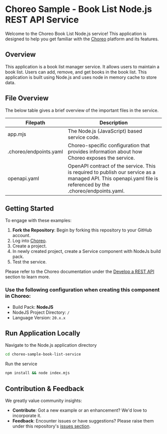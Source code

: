 # Choreo Sample - Book List Node.js REST API Service

Welcome to the Choreo Book List Node.js service! This application is designed to help you get familiar with the [Choreo](https://console.choreo.dev/) platform and its features.

## Overview
This application is a book list manager service. It allows users to maintain a book list. Users can add, remove, and get books in the book list. This application is built using Node.js and uses node in memory cache to store data. 

## File Overview

The below table gives a brief overview of the important files in the service.

| Filepath               | Description                                                                                                                                                  |
| ---------------------- | ------------------------------------------------------------------------------------------------------------------------------------------------------------ |
| app.mjs                | The Node.js (JavaScript) based service code.                                                                      
| .choreo/endpoints.yaml | Choreo-specific configuration that provides information about how Choreo exposes the service.                                                                |
| openapi.yaml           | OpenAPI contract of the service. This is required to publish our service as a managed API. This openapi.yaml file is referenced by the .choreo/endpoints.yaml. |

## Getting Started

To engage with these examples:

1. **Fork the Repository**: Begin by forking this repository to your GitHub account.
2. Log into [Choreo](https://console.choreo.dev/).
3. Create a project.
4. In newly created project, create a Service component with NodeJs build pack.
5. Test the service. 

Please refer to the Choreo documentation under the [Develop a REST API](https://wso2.com/choreo/docs/develop-components/develop-services/develop-a-rest-api/#step-1-create-a-service-component-from-a-dockerfile) section to learn more.

### Use the following configuration when creating this component in Choreo:

- Build Pack: **NodeJS**
- NodeJS Project Directory: `/`
- Language Version: `20.x.x`

## Run Application Locally

Navigate to the Node.js application directory

```bash
cd choreo-sample-book-list-service
```

Run the service

```bash
npm install && node index.mjs
```

## Contribution & Feedback

We greatly value community insights:

- **Contribute**: Got a new example or an enhancement? We'd love to incorporate it.
- **Feedback**: Encounter issues or have suggestions? Please raise them under this repository's [issues section](https://github.com/wso2/choreo-sample-book-list-service/issues).